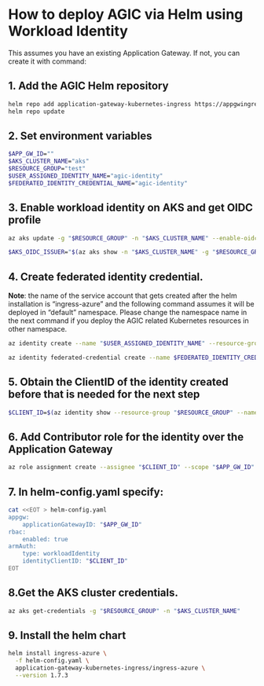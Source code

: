 # How to deploy AGIC via Helm using Workload Identity

This assumes you have an existing Application Gateway. If not, you can create it with command:
## 1. Add the AGIC Helm repository

```bash
helm repo add application-gateway-kubernetes-ingress https://appgwingress.blob.core.windows.net/ingress-azure-helm-package/
helm repo update
```

## 2. Set environment variables

```bash
$APP_GW_ID=""
$AKS_CLUSTER_NAME="aks"
$RESOURCE_GROUP="test"
$USER_ASSIGNED_IDENTITY_NAME="agic-identity"
$FEDERATED_IDENTITY_CREDENTIAL_NAME="agic-identity"
```

## 3. Enable workload identity on AKS and get OIDC profile

```bash
az aks update -g "$RESOURCE_GROUP" -n "$AKS_CLUSTER_NAME" --enable-oidc-issuer --enable-workload-identity

$AKS_OIDC_ISSUER="$(az aks show -n "$AKS_CLUSTER_NAME" -g "$RESOURCE_GROUP" --query "oidcIssuerProfile.issuerUrl" -otsv)"
```

## 4. Create federated identity credential. 

**Note**: the name of the service account that gets created after the helm installation is “ingress-azure” and the following command assumes it will be deployed in “default” namespace. Please change the namespace name in the next command if you deploy the AGIC related Kubernetes resources in other namespace.

```bash
az identity create --name "$USER_ASSIGNED_IDENTITY_NAME" --resource-group "$RESOURCE_GROUP" 

az identity federated-credential create --name $FEDERATED_IDENTITY_CREDENTIAL_NAME} --identity-name $USER_ASSIGNED_IDENTITY_NAME} --resource-group $RESOURCE_GROUP} --issuer $AKS_OIDC_ISSUER} --subject system:serviceaccount:default:ingress-azure
```

## 5. Obtain the ClientID of the identity created before that is needed for the next step

```bash
$CLIENT_ID=$(az identity show --resource-group "$RESOURCE_GROUP" --name "$USER_ASSIGNED_IDENTITY_NAME" --query 'clientId' -otsv)
```

## 6. Add Contributor role for the identity over the Application Gateway

```bash
az role assignment create --assignee "$CLIENT_ID" --scope "$APP_GW_ID" --role Contributor
```

## 7. In helm-config.yaml specify:

```bash
cat <<EOT > helm-config.yaml
appgw:
    applicationGatewayID: "$APP_GW_ID"
rbac:
    enabled: true
armAuth:
    type: workloadIdentity
    identityClientID: "$CLIENT_ID"
EOT
```

## 8.Get the AKS cluster credentials.

```bash
az aks get-credentials -g "$RESOURCE_GROUP" -n "$AKS_CLUSTER_NAME"
```

## 9. Install the helm chart

```bash
helm install ingress-azure \
  -f helm-config.yaml \
  application-gateway-kubernetes-ingress/ingress-azure \
  --version 1.7.3
```
